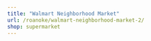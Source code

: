```yaml
---
title: "Walmart Neighborhood Market"
url: /roanoke/walmart-neighborhood-market-2/
shop: supermarket
---
```

